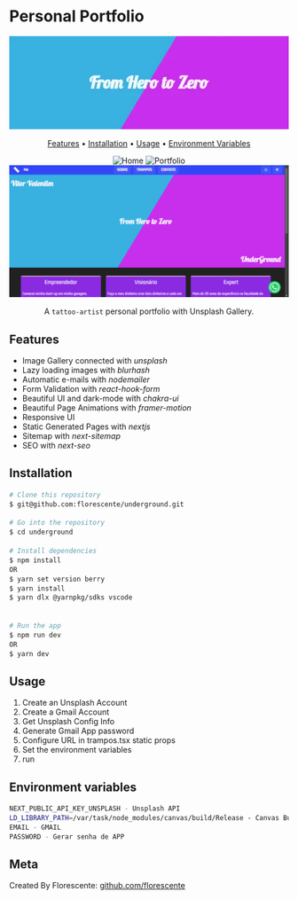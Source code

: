 # Personal Portfolio

<div align="center">

![Banner](/public/banner.webp?raw=true)

[Features](#features) •
[Installation](#installation) •
[Usage](#usage) •
[Environment Variables](#environment-variables)

![Home](/public/page.gif)
![Portfolio](/public/portfolio.gif)
![Contact](/public/contact.gif)

A `tattoo-artist` personal portfolio with Unsplash Gallery.

</div>

## Features

- Image Gallery connected with _unsplash_
- Lazy loading images with _blurhash_
- Automatic e-mails with _nodemailer_
- Form Validation with _react-hook-form_
- Beautiful UI and dark-mode with _chakra-ui_
- Beautiful Page Animations with _framer-motion_
- Responsive UI
- Static Generated Pages with _nextjs_
- Sitemap with _next-sitemap_
- SEO with _next-seo_

## Installation

```sh
# Clone this repository
$ git@github.com:florescente/underground.git

# Go into the repository
$ cd underground

# Install dependencies
$ npm install
OR
$ yarn set version berry
$ yarn install
$ yarn dlx @yarnpkg/sdks vscode


# Run the app
$ npm run dev
OR
$ yarn dev
```

## Usage

1. Create an Unsplash Account
2. Create a Gmail Account
3. Get Unsplash Config Info
4. Generate Gmail App password
5. Configure URL in trampos.tsx static props
6. Set the environment variables
7. run

## Environment variables

```bash
NEXT_PUBLIC_API_KEY_UNSPLASH - Unsplash API
LD_LIBRARY_PATH=/var/task/node_modules/canvas/build/Release - Canvas Bug
EMAIL - GMAIL
PASSWORD - Gerar senha de APP
```

## Meta

Created By Florescente:
[github.com/florescente](https://github.com/florescente)

